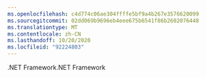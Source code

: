 ```yaml
---
ms.openlocfilehash: c4d774c06ae304ffffe5bf9a4b267e3576620099
ms.sourcegitcommit: 02dd069b9696eb4eee675b6541f86b2602076448
ms.translationtype: MT
ms.contentlocale: zh-CN
ms.lasthandoff: 10/20/2020
ms.locfileid: "92224803"
---
```

<span data-ttu-id="b8a1e-101">.NET Framework</span><span class="sxs-lookup"><span data-stu-id="b8a1e-101">.NET Framework</span></span>